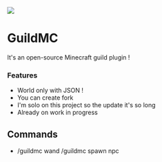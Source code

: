 ![](https://img.shields.io/badge/statut-wip-orange)
# GuildMC
It's an open-source Minecraft guild plugin !
### Features

- World only with JSON !
- You can create fork
- I'm solo on this project so the update it's so long
- Already on work in progress

## Commands
 - /guildmc wand
   /guildmc spawn npc
